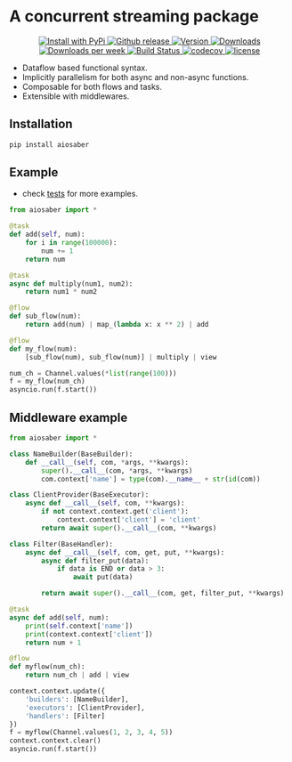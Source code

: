 # A concurrent streaming package

<p align="center">
  <a href="https://pypi.python.org/pypi/aiosaber/">
    <img src="https://img.shields.io/pypi/v/aiosaber.svg" alt="Install with PyPi" />
  </a>
  <a href="https://github.com/flowsaber/aiosaber/releases">
  	<img src="https://img.shields.io/github/v/release/flowsaber/aiosaber?include_prereleases&label=github" alt="Github release">
  </a>
  <a href="https://pypi.python.org/pypi/aiosaber">
    <img src="https://img.shields.io/pypi/pyversions/aiosaber.svg" alt="Version">
  </a>
  <a href="https://pepy.tech/project/aiosaber">
    <img src="https://pepy.tech/badge/aiosaber" alt="Downloads">
  </a>
  <a href="https://pepy.tech/project/aiosaber">
    <img src="https://pepy.tech/badge/aiosaber/week" alt="Downloads per week">
  </a>
  <a href="https://github.com/flowsaber/aiosaber/actions/workflows/python-package-conda.yml">
    <img src="https://github.com/flowsaber/aiosaber/actions/workflows/python-package-conda.yml/badge.svg" alt="Build Status">
  </a>
  <a href="https://app.codecov.io/gh/flowsaber/aiosaber">
    <img src="https://codecov.io/gh/flowsaber/aiosaber/branch/main/graph/badge.svg" alt="codecov">
  </a>
  <a href="https://github.com/flowsaber/aiosaber/blob/master/LICENSE">
    <img src="https://img.shields.io/github/license/flowsaber/aiosaber" alt="license">
  </a>
</p>


- Dataflow based functional syntax.
- Implicitly parallelism for both async and non-async functions.
- Composable for both flows and tasks.
- Extensible with middlewares.

## Installation

```bash
pip install aiosaber
```

## Example

- check [tests](https://github.com/flowsaber/aiosaber/tree/main/tests) for more examples.

```python
from aiosaber import *

@task
def add(self, num):
    for i in range(100000):
        num += 1
    return num

@task
async def multiply(num1, num2):
    return num1 * num2

@flow
def sub_flow(num):
    return add(num) | map_(lambda x: x ** 2) | add

@flow
def my_flow(num):
    [sub_flow(num), sub_flow(num)] | multiply | view

num_ch = Channel.values(*list(range(100)))
f = my_flow(num_ch)
asyncio.run(f.start())
```

## Middleware example

```python
from aiosaber import *

class NameBuilder(BaseBuilder):
    def __call__(self, com, *args, **kwargs):
        super().__call__(com, *args, **kwargs)
        com.context['name'] = type(com).__name__ + str(id(com))

class ClientProvider(BaseExecutor):
    async def __call__(self, com, **kwargs):
        if not context.context.get('client'):
            context.context['client'] = 'client'
        return await super().__call__(com, **kwargs)

class Filter(BaseHandler):
    async def __call__(self, com, get, put, **kwargs):
        async def filter_put(data):
            if data is END or data > 3:
                await put(data)

        return await super().__call__(com, get, filter_put, **kwargs)

@task
async def add(self, num):
    print(self.context['name'])
    print(context.context['client'])
    return num + 1

@flow
def myflow(num_ch):
    return num_ch | add | view

context.context.update({
    'builders': [NameBuilder],
    'executors': [ClientProvider],
    'handlers': [Filter]
})
f = myflow(Channel.values(1, 2, 3, 4, 5))
context.context.clear()
asyncio.run(f.start())
```
